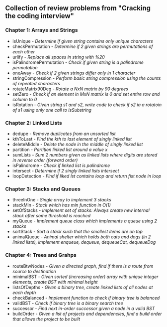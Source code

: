 ## Collection of review problems from "Cracking the coding interview"

### Chapter 1: Arrays and Strings
- isUnique - *Determine if given string contains only unique characters*
- checkPermutation - *Determine if 2 given strings are permutations of each other*
- urlify - *Replace all spaces in string with %20*
- isPalindromePermutation - *Check if given string is a palindrome permutation*
- oneAway - *Check if 2 given strings differ only in 1 character*
- stringCompression - *Perform basic string compression using the counts of repeated characters*
- rotateMatrix90Deg - *Rotate a NxN matrix by 90 degrees*
- setZero - *Check if an element in MxN matrix is 0 and set entire row and column to 0*
- isRotation - *Given string s1 and s2, write code to check if s2 ia a rotatoin of s1 using only one call to isSubstring*

### Chapter 2: Linked Lists
- dedupe - *Remove duplicates from an unsorted list*
- kthToLast - *Find the kth to last element of singly linked list*
- deleteMiddle - *Delete the node in the middle of singly linked list*
- partition - *Partition linked list around a value x*
- sumLists - *Sum 2 numbers given as linked lists where digits are stored in reverse order (forward order)*
- isPalindrome - *Check if linked list is palindrome*
- intersect - *Determine if 2 singly linked lists intersect*
- loopDetection - *Find if liked lst contains loop and return fist node in loop*

### Chapter 3: Stacks and Queues
- threeInOne - *Single array to implement 3 stacks*
- stackMin - *Stack which has min function in O(1)*
- setOfStacks - *Implement set of stacks: Always create new internal stack after some threshold is reached*
- myQueue - *Implement queue class which implements a queue using 2 stacks*
- sortStack - *Sort a stack such that the smallest items are on top*
- animalQueue - *Animal shelter which holds both cats and dogs (in 2 linked lists), implement enqueue, dequeue, dequeueCat, dequeueDog*

### Chapter 4: Trees and Grahps
- routeBtwNodes - *Given a directed graph, find if there is a route from source to destination*
- minimalBST - *Given sorted (increasing order) array with unique integer elements, create BST with minimal height*
- listsOfDepths - *Given a binary tree, create linked lists of all nodes at each depth*
- checkBalanced - *Implement function to check if binary tree is balanced*
- validBST - *Check if binary tree is a binary search tree*
- successor - *Find next in-order successor given a node in a valid BST*
- buildOrder - *Given a list of projects and dependencies, find a build order that allows the project to be built*
